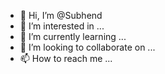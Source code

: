 - 👋 Hi, I’m @Subhend
- 👀 I’m interested in ...
- 🌱 I’m currently learning ...
- 💞️ I’m looking to collaborate on ...
- 📫 How to reach me ...

<!---
Subhend/Subhend is a ✨ special ✨ repository because its `README.md` (this file) appears on your GitHub profile.
You can click the Preview link to take a look at your changes.
--->
